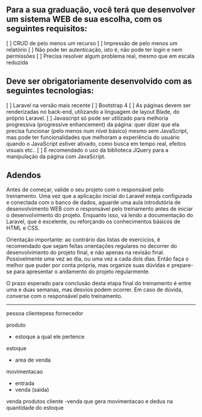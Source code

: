 ## Para a sua graduação, você terá que desenvolver um sistema WEB de sua escolha, com os seguintes requisitos:
[ ] CRUD de pelo menos um recurso
[ ] Impressão de pelo menos um relatório
[ ] Não pode ter autenticação, isto é, não pode ter login e nem permissões
[ ] Precisa resolver algum problema real, mesmo que em escala reduzida


## Deve ser obrigatoriamente desenvolvido com as seguintes tecnologias:
[ ] Laravel na versão mais recente
[ ] Bootstrap 4
[ ] As páginas devem ser renderizadas no back-end, utilizando a linguagem de layout Blade, do próprio Laravel.
[ ] Javascript só pode ser utilizado para melhoria progressiva (progressive enhancement) da página: quer dizer que ela precisa funcionar (pelo menos num nível básico) mesmo sem JavaScript, mas pode ter funcionalidades que melhoram a experiência do usuário quando o JavaScript estiver ativado, como busca em tempo real, efeitos visuais etc..
[ ] É recomendado o uso da biblioteca JQuery para a manipulaçào da página com JavaScript.

## Adendos
Antes de começar, valide o seu projeto com o responsável pelo treinamento. Uma vez que a aplicação inicial do Laravel esteja configurada e conectada com o banco de dados, aguarde uma aula introdutória de desenvolvimento WEB com o responsável pelo treinamento antes de iniciar o desenvolvimento do projeto. Enquanto isso, vá lendo a documentação do Laravel, que é excelente, ou reforçando os conhecimentos básicos de HTML e CSS.

Orientação importante: ao contrário das listas de exercicios, é recomendado que sejam feitas orientações regulares no decorrer do desenvolvimento do projeto final, e não apenas na revisão final. Possivelmente uma vez ao dia, ou uma vez a cada dois dias. Então faça o melhor que puder por conta própria, mas organize suas dúvidas e prepare-se para apresentar o andamento do projeto regularmente.

O prazo esperado para conclusão desta etapa final do treinamento é entre uma e duas semanas, mas desvios podem ocorrer. Em caso de dúvida, converse com o responsável pelo treinamento.

---------------------
pessoa
  clientepess
  fornecedor

produto
  - estoque a qual ele pertence

estoque
 - area de venda

movimentacao
 - entrada
 - venda (saida)

venda
  produtos
  cliente
 -venda que gera movimentacao e dedus na quantidade do estoque
